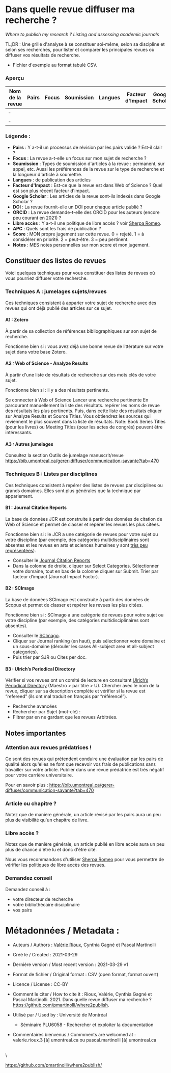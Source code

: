 # Dans quelle revue diffuser ma recherche ?
_Where to publish my research ? Listing and assessing academic journals_

TL;DR : Une grille d'analyse à se constituer soi-même, selon sa discipline et selon ses recherches, pour lister et comparer les principales revues où diffuser vos résultats de recherche.

- Fichier d'exemple au format tabulé CSV.

### Aperçu
| Nom de la revue | Pairs | Focus | Soumission | Langues | Facteur d'Impact | Google Scholar | DOI | ORCID | Libre accès | APC | Score | Notes
| -------- | -------- | -------- | -------- | -------- | -------- | -------- | -------- | -------- | -------- |  -------- |  -------- |  -------- | 
| -     |  | |  | |  |  | | | | | 
| -     |  | |  | |  |  | | | | | 

### Légende :

- **Pairs** : Y a-t-il un processus de révision par les pairs valide ? Est-il clair ?
- **Focus** : La revue a-t-elle un focus sur mon sujet de recherche ?
- **Soumission** : Types de soumission d'articles à la revue : permanent, sur appel, etc. Aussi les préférences de la revue sur le type de recherche et la longueur d'article à soumettre.
- **Langues** : de publication des articles
- **Facteur d'Impact** : Est-ce que la revue est dans Web of Science ? Quel est son plus récent facteur d'impact.
- **Google Scholar** : Les articles de la revue sont-ils indexés dans Google Scholar ?
- **DOI** : La revue fournit-elle un DOI pour chaque article publié ?
- **ORCID** : La revue demande-t-elle des ORCID pour les auteurs (encore peu courant en 2021) ?
- **Libre accès** : Y a-t-il une politique de libre accès ? voir [Sherpa Romeo](https://v2.sherpa.ac.uk/romeo/).
- **APC** : Quels sont les frais de publication ?
- **Score** : MON propre jugement sur cette revue. 0 = rejeté. 1 = à considérer en priorité. 2 = peut-être. 3 = peu pertinent.
- **Notes** : MES notes personnelles sur mon score et mon jugement.

## Constituer des listes de revues

Voici quelques techniques pour vous constituer des listes de revues où vous pourriez diffuser votre recherche.

### Techniques A : jumelages sujets/revues

Ces techniques consistent à apparier votre sujet de recherche avec des revues qui ont déjà publié des articles sur ce sujet.

#### A1 : Zotero

À partir de sa collection de références bibliographiques sur son sujet de recherche.

Fonctionne bien si : vous avez déjà une bonne revue de littérature sur votre sujet dans votre base Zotero.

#### A2 : Web of Science - Analyze Results

À partir d'une liste de résultats de recherche sur des mots clés de votre sujet.

Fonctionne bien si : il y a des résultats pertinents.

Se connecter à Web of Science
Lancer une recherche pertinente
En parcourant manuellement la liste des résultats. repérer les noms de revue des résultats les plus pertinents.
Puis, dans cette liste des résultats cliquer sur Analyze Results et Source Titles. Vous obtiendrez les sources qui reviennent le plus souvent dans la liste de résultats. Note: Book Series Titles (pour les livres) ou Meeting Titles (pour les actes de congrès) peuvent être intéressants. 

#### A3 : Autres jumelages

Consultez la section Outils de jumelage manuscrit/revue https://bib.umontreal.ca/gerer-diffuser/communication-savante?tab=470


### Techniques B : Listes par disciplines

Ces techniques consistent à repérer des listes de revues par disciplines ou grands domaines. Elles sont plus générales que la technique par appariement. 

#### B1 : Journal Citation Reports

La base de données JCR est construite à partir des données de citation de Web of Science et permet de classer et repérer les revues les plus citées.

Fonctionne bien si : le JCR a une catégorie de revues pour votre sujet ou votre discipline (par exemple, des catégories multidisciplinaires sont absentes et les revues en arts et sciences humaines y sont [très peu représentées](https://support.clarivate.com/ScientificandAcademicResearch/s/article/Journal-Citation-Reports-Reasons-for-not-calculating-Impact-Factors-for-journals-covered-in-Arts-Humanities-Citation-Index?language=en_US)).

- Consulter le [Journal Citation Reports](https://jcr.clarivate.com/)
- Dans la colonne de droite, cliquer sur Select Categories. Sélectionner votre domaine, tout en bas de la colonne cliquer sur Submit. Trier par facteur d’impact (Journal Impact Factor).

#### B2 : SCImago 

La base de données SCImago est construite à partir des données de Scopus et permet de classer et repérer les revues les plus citées. 

Fonctionne bien si : SCImago a une catégorie de revues pour votre sujet ou votre discipline (par exemple, des catégories multidisciplinaires sont absentes).

- Consulter le [SCImago](http://www.scimagojr.com). 
- Cliquer sur Journal ranking (en haut), puis sélectionner votre domaine et un sous-domaine (dérouler les cases All-subject area et all-subject categories). 
- Puis trier par SJR ou Cites per doc.


#### B3 : Ulrich’s Periodical Directory 

Vérifier si vos revues ont un comité de lecture en consultant [Ulrich’s Periodical Directory](https://www.ulrichsweb.com/) (Maestro > par titre > U).
Chercher avec le nom de la revue, cliquer sur sa description complète et vérifier si la revue est “refereed” (ils ont mal traduit en français par “référencé”).

- Recherche avancées
- Rechercher par Sujet (mot-clé) : 
- Filtrer par en ne gardant que les revues Arbitrées.


## Notes importantes

### Attention aux revues prédatrices !

Ce sont des revues qui prétendent conduire une évaluation par les pairs de qualité alors qu'elles ne font que recevoir vos frais de publications sans travailler sur votre article. Publier dans une revue prédatrice est très négatif pour votre carrière universitaire.

Pour en savoir plus : https://bib.umontreal.ca/gerer-diffuser/communication-savante?tab=470 


### Article ou chapitre ?

Notez que de manière générale, un article révisé par les pairs aura un peu plus de visibilité qu'un chapitre de livre. 

### Libre accès ?

Notez que de manière générale, un article publié en libre accès aura un peu plus de chance d'être lu et donc d'être cité. 

Nous vous recommandons d'utiliser [Sherpa Romeo](https://v2.sherpa.ac.uk/romeo/) pour vous permettre de vérifier les politiques de libre accès des revues. 

### Demandez conseil

Demandez conseil à : 
- votre directeur de recherche
- votre bibliothécaire disciplinaire
- vos pairs 






# Métadonnées / Metadata :

- Auteurs / Authors : [Valérie Rioux](https://github.com/valerioux), Cynthia Gagné et Pascal Martinolli

- Créé le / Created : 2021-03-29

- Dernière version / Most recent version : 2021-03-29 v1

- Format de fichier / Original format : CSV (open format, format ouvert)

- Licence / License : CC-BY

- Comment le citer / How to cite it : Rioux, Valérie, Cynthia Gagné et Pascal Martinolli. 2021. Dans quelle revue diffuser ma recherche ? https://github.com/pmartinolli/where2publish.

- Utilisé par / Used by : Université de Montréal
  - Séminaire PLU6058 - Rechercher et exploiter la documentation

- Commentaires bienvenus / Commments are welcomed at : valerie.rioux.3 [à] umontreal.ca ou pascal.martinolli [à] umontreal.ca

\
\

https://github.com/pmartinolli/where2publish/
